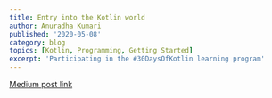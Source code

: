 ```yaml
---
title: Entry into the Kotlin world
author: Anuradha Kumari
published: '2020-05-08'
category: blog
topics: [Kotlin, Programming, Getting Started]
excerpt: 'Participating in the #30DaysOfKotlin learning program'
---
```


[Medium post link](https://medium.com/@anuradha15/entry-into-the-kotlin-world-6625b7b19f61)
